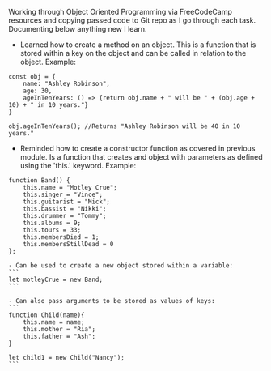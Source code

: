 Working through Object Oriented Programming via FreeCodeCamp resources and copying passed code to Git repo as I go through each task. Documenting below anything new I learn.

- Learned how to create a method on an object. This is a function that is stored within a key on the object and can be called in relation to the object. Example:

```
const obj = {
    name: "Ashley Robinson",
    age: 30,
    ageInTenYears: () => {return obj.name + " will be " + (obj.age + 10) + " in 10 years."}
}

obj.ageInTenYears(); //Returns "Ashley Robinson will be 40 in 10 years."
```

- Reminded how to create a constructor function as covered in previous module. Is a function that creates and object with parameters as defined using the 'this.' keyword. Example:

```
function Band() {
    this.name = "Motley Crue";
    this.singer = "Vince";
    this.guitarist = "Mick";
    this.bassist = "Nikki";
    this.drummer = "Tommy";
    this.albums = 9;
    this.tours = 33;
    this.membersDied = 1;
    this.membersStillDead = 0
};
```

    - Can be used to create a new object stored within a variable:
    ```
    let motleyCrue = new Band;
    ```

    - Can also pass arguments to be stored as values of keys:
    ```
    function Child(name){
        this.name = name;
        this.mother = "Ria";
        this.father = "Ash";
    }

    let child1 = new Child("Nancy");
    ```